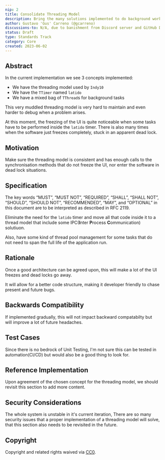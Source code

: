 ```yaml
---
nip: 2
title: Consolidate Threading Model
description: Bring the many solutions implemented to do background work under one single concept
author: Gustavo 'Gus' Carreno (@gcarreno)
discussions-to: N/A, due to banishment from Discord server and GitHub Discussions not enabled on the repository
status: Draft
type: Standards Track
category: Core
created: 2023-06-02
---
```


## Abstract

In the current implementation we see 3 concepts implemented:  

- We have the threading model used by `Indy10`
- We have the `TTimer` named `latido`
- We have a mixed bag of `TThread`s for background tasks

This very muddled threading model is very hard to maintain and even harder to debug when a problem arises.

At this moment, the freezing of the UI is quite noticeable when some tasks have to be performed inside the `latido` timer. There is also many times when the software just freezes completely, stuck in an apparent dead lock.

## Motivation

Make sure the threading model is consistent and has enough calls to the synchronisation methods that do not freeze the UI, nor enter the software in dead lock situations.

## Specification

The key words “MUST”, “MUST NOT”, “REQUIRED”, “SHALL”, “SHALL NOT”, “SHOULD”, “SHOULD NOT”, “RECOMMENDED”, “MAY”, and “OPTIONAL” in this document are to be interpreted as described in RFC 2119.

Eliminate the need for the `latido` timer and move all that code inside it to a thread model that include some IPC(**I**nter **P**rocess **C**ommunication) solutiuon.

Also, have some kind of thread pool management for some tasks that do not need to span the full life of the application run.

## Rationale

Once a good architecture can be agreed upon, this will make a lot of the UI freezes and dead locks go away.

It will allow for a better code structure, making it developer friendly to chase present and future bugs.

## Backwards Compatibility

If implemented gradually, this will not impact backward compatabilty but will improve a lot of future headaches.

## Test Cases

Since there is no bedrock of Unit Testing, I'm not sure this can be tested in automation(CI/CD) but would also be a good thing to look for.

## Reference Implementation

Upon agreement of the chosen concept for the threading model, we should revisit this section to add more content.

## Security Considerations

The whole system is unstable in it's current iteration, There are so many security issues that a proper implementation of a threading model will solve, that this section also needs to be revisited in the future.

## Copyright
Copyright and related rights waived via [CC0](https://creativecommons.org/publicdomain/zero/1.0/).
